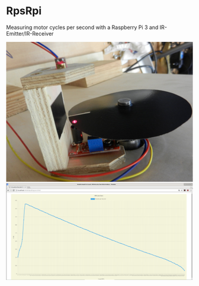 # RpsRpi
Measuring motor cycles per second with a Raspberry Pi 3 and IR-Emitter/IR-Receiver


![IR Receiver](images/ir_measurement.jpg)![Rounds per Second](images/rps_diagram.png)
